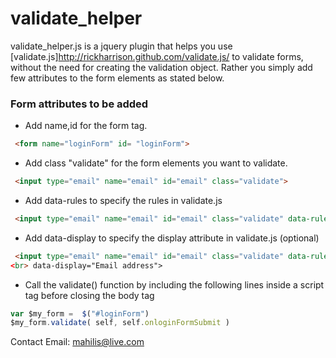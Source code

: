 # validate_helper 
  
  validate_helper.js is a jquery plugin that helps you use [validate.js]http://rickharrison.github.com/validate.js/ to validate forms, without the need for creating the validation object. Rather you simply add few attributes to the form elements as stated below.

### Form attributes to be added 

* Add name,id for the form tag. 
```html
 <form name="loginForm" id= "loginForm">
```
* Add class "validate" for the form elements you want to validate. 
```html
 <input type="email" name="email" id="email" class="validate">
```
* Add data-rules to specify the rules in validate.js 
```html
 <input type="email" name="email" id="email" class="validate" data-rules="required|valid_email">
```
* Add data-display to specify the display attribute in validate.js (optional)
```html
 <input type="email" name="email" id="email" class="validate" data-rules="required|valid_email" 
<br> data-display="Email address">
```
* Call the validate() function by including the following lines inside a script tag before closing the body tag
```javascript
var $my_form =  $("#loginForm")
$my_form.validate( self, self.onloginFormSubmit )
``` 


Contact Email: mahilis@live.com